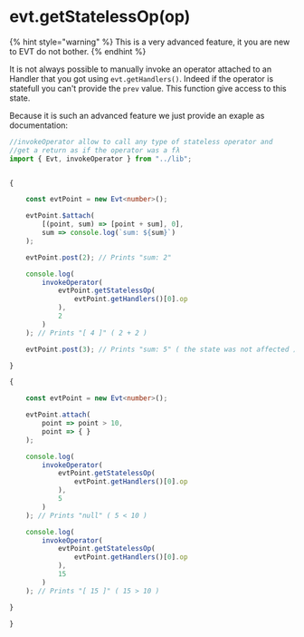 # evt.getStatelessOp\(op\)

{% hint style="warning" %}
This is a very advanced feature, it you are new to EVT do not bother.
{% endhint %}

It is not always possible to manually invoke an operator attached to an Handler that you got using `evt.getHandlers()`. Indeed if the operator is statefull you can't provide the `prev` value. This function give access to this state.

Because it is such an advanced feature we just provide an exaple as documentation:

```typescript
//invokeOperator allow to call any type of stateless operator and 
//get a return as if the operator was a fλ
import { Evt, invokeOperator } from "../lib";


{

    const evtPoint = new Evt<number>();

    evtPoint.$attach(
        [(point, sum) => [point + sum], 0],
        sum => console.log(`sum: ${sum}`)
    );

    evtPoint.post(2); // Prints "sum: 2"

    console.log(
        invokeOperator(
            evtPoint.getStatelessOp(
                evtPoint.getHandlers()[0].op
            ),
            2
        )
    ); // Prints "[ 4 ]" ( 2 + 2 )

    evtPoint.post(3); // Prints "sum: 5" ( the state was not affected )

}

{

    const evtPoint = new Evt<number>();

    evtPoint.attach(
        point => point > 10,
        point => { } 
    );

    console.log(
        invokeOperator(
            evtPoint.getStatelessOp(
                evtPoint.getHandlers()[0].op
            ),
            5
        )
    ); // Prints "null" ( 5 < 10 )

    console.log(
        invokeOperator(
            evtPoint.getStatelessOp(
                evtPoint.getHandlers()[0].op
            ),
            15
        )
    ); // Prints "[ 15 ]" ( 15 > 10 )

}

}
```

